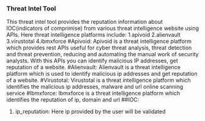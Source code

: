 ### Threat Intel Tool
This threat intel tool provides the reputation information about IOC(indicators of comprimise) from various threat intelligence website using APIs. 
Here threat intelligence platforms include:
1.apivoid 
2.alienvault
3.virustotal 
4.ibmxforce
#Apivoid:
  Apivoid is a threat intelligence platform which provides rest APIs useful for cyber threat analysis, threat detection and
  threat prevention, reducing and automating the manual work of security analysts. With this APIs you can identify malicious IP addresses, get reputation of a website.
#Alienvault:
  Alienvault is a threat intelligence platform which is used to identify malicious ip addresses and get reputation of a website.
#Virustotal:
  Virustotal is a threat intelligence platform which identifies the malicious ip addresses, malware and url online scanning service
#Ibmxforce:
  Ibmxforce is a threat intelligence platform which identifies the reputation of ip, domain and url
##IOC:
  1. ip_reputation:
       Here ip provided by the user will be validated
 
  



